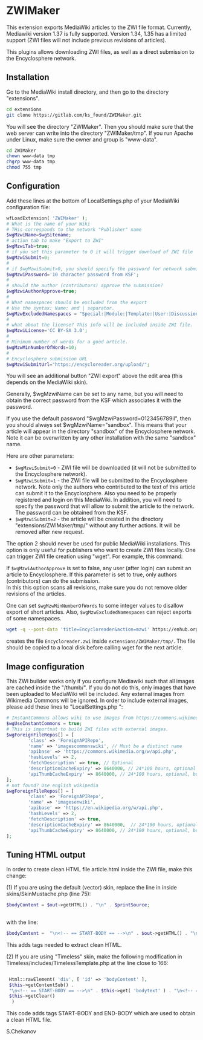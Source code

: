 # ZWIMaker

This extension exports MediaWiki articles to the ZWI file format.
Currently, Mediawiki version 1.37 is fully supported. Version 1.34, 1.35 has a limited support (ZWI files will not include previous revisions of articles).

This plugins allows downloading ZWI files, as well as a direct submission to the Encyclosphere
network.

## Installation

Go to the MediaWiki install directory, and then go to the directory "extensions".

```bash
cd extensions
git clone https://gitlab.com/ks_found/ZWIMaker.git
```

You will see the directory "ZWIMaker".
Then you should make sure that the web server can write into the directory "ZWIMaker/tmp".
If you run Apache under Linux, make sure the owner and group is "www-data".

```bash
cd ZWIMaker 
chown www-data tmp
chgrp www-data tmp
chmod 755 tmp
```

## Configuration

Add these lines at the bottom of LocalSettings.php of your MediaWiki configuration file:

```php 
wfLoadExtension( 'ZWIMaker' );
# What is the name of your Wiki 
# THis corresponds to the network "Publisher" name
$wgMzwiName=$wgSitename;
# action tab to make "Export to ZWI"
$wgMzwiTab=true;
# if you set this parameter to 0 it will trigger download of ZWI file 
$wgMzwiSubmit=0;
#
# if $wgMzwiSubmit>0, you should specify the password for network submission
$wgMzwiPassword='10 character password from KSF'; 
#
# should the author (contributors) approve the submission? 
$wgMzwiAuthorApprove=true;
#
# What namespaces should be excluded from the export
# Use the syntax: Name: and | separator.
$wgMzwExcludedNamespaces = "Special:|Module:|Template:|User:|Discussion:|MediaWiki:|Help:";
#
# what about the license? This info will be included inside ZWI file. 
$wgMzwiLicense='CC BY-SA 3.0';
#
# Minimum number of words for a good article.
$wgMzwMinNumberOfWords=10;
#
# Encyclosphere submission URL 
$wgMzwiSubmitUrl="https://encycloreader.org/upload/";
```

You will see an additional button "ZWI export" above the edit area (this depends on the MediaWiki skin).

Generally, $wgMzwiName can be set to any name, but you will need to obtain the correct password from the KSF which associates it with the password. 

If you use the default password "$wgMzwiPassword=0123456789il", then you should always set $wgMzwiName="sandbox".
This means that your article will appear in the directory "sandbox" of the Encyclosphere network. 
Note it can be overwritten by any other installation with the same "sandbox" name.

Here are other parameters:

 * `$wgMzwiSubmit=0` -  ZWI file will be  downloaded (it will not be submitted to the Encyclosphere network).
 * `$wgMzwiSubmit=1` -  the ZWI file will be submitted to the Encyclosphere network. Note only the authors who contributed to the text of this article can submit it 
to the Encyclosphere. Also you need to be properly registered and login on this MediaWiki. In addition, you will need to specify the password that will allow to submit the article to the network. The password can be obtained from the KSF. 
 * `$wgMzwiSubmit=2` -  the article will be created in the directory "extensions/ZWIMaker/tmp/" without any further actions. It will be removed after new request.  

The option 2 should never be used for public MediaWiki installations.
This option is only useful for publishers who want to create ZWI files locally. One can trigger ZWI file creation using "wget". For example, this command: 

If `$wgMzwiAuthorApprove` is set to false, any user (after login) can submit an article to Encyclosphere. If this parameter is set to true, only authors (contributors) can do the submission.  
In this this option scans all revisions, make sure you do not remove older revisions of the articles.

One can set `$wgMzwMinNumberOfWords` to some integer values to disallow export of short articles. Also, `$wgMzwExcludedNamespaces` can reject exports of some namespaces.


```bash 
wget -q --post-data 'title=Encycloreader&action=mzwi' https://enhub.org/mediawiki/ -O  /dev/null
```

creates the file `Encycloreader.zwi` inside `extensions/ZWIMaker/tmp/`. The file should be copied to a local disk before calling wget for the next article.

## Image configuration

This ZWI builder works only if you configure Mediawiki such that all images are cached inside the "/thumb/". If you do not do this, only images that have been uploaded to MediaWiki will be included. Any external images from Wikimedia Commons will be ignored. In order to include external images, please add these lines to "LocalSettings.php ": 

```php
# InstantCommons allows wiki to use images from https://commons.wikimedia.org
$wgUseInstantCommons = true;
# This is importnat to build ZWI files with external images. 
$wgForeignFileRepos[] = [
        'class' => 'ForeignAPIRepo',
        'name' => 'imagescommonswiki', // Must be a distinct name
        'apibase' => 'https://commons.wikimedia.org/w/api.php',
        'hashLevels' => 2,
        'fetchDescription' => true, // Optional
        'descriptionCacheExpiry' => 8640000, // 24*100 hours, optional (values are seconds)
        'apiThumbCacheExpiry' => 8640000, // 24*100 hours, optional, but required for local thumb caching
];
# not found? Use english wikipedia
$wgForeignFileRepos[] = [
        'class' => 'ForeignAPIRepo',
        'name' => 'imagesenwiki',
        'apibase' => 'https://en.wikipedia.org/w/api.php',
        'hashLevels' => 2,
        'fetchDescription' => true,
        'descriptionCacheExpiry' => 8640000,  // 24*100 hours, optional (values are seconds)
        'apiThumbCacheExpiry' => 8640000, // 24*100 hours, optional, but required for local thumb caching
];
```

##  Tuning HTML output

In order to create clean HTML file article.html inside the ZWI file, make this change:

(1) If you are using the default (vector) skin, replace the line in inside skins/SkinMustache.php (line 75):


```php
$bodyContent = $out->getHTML() . "\n" . $printSource;
 
```

with the line:

```php
$bodyContent =  "\n<!-- == START-BODY == -->\n" . $out->getHTML() . "\n" . $printSource . "\n<!-- == END-BODY == -->\n";
```

This adds tags needed to extract clean HTML.


(2) If you are using "Timeless" skin, 
make the following modification in Timeless/includes/TimelessTemplate.php at the line close to 166: 

```php

 Html::rawElement( 'div', [ 'id' => 'bodyContent' ],
 $this->getContentSub() .
 "\n<!-- == START-BODY == -->\n" . $this->get( 'bodytext' ) . "\n<!-- == END-BODY == -->\n" .
 $this->getClear()
  )


```

This code adds tags START-BODY and END-BODY which are used to obtain a clean HTML file.


S.Chekanov 


